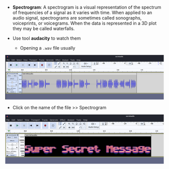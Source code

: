 - **Spectrogram**: A spectrogram is a visual representation of the spectrum of frequencies of a signal as it varies with time. When applied to an audio signal, spectrograms are sometimes called sonographs, voiceprints, or voicegrams. When the data is represented in a 3D plot they may be called waterfalls.
 
 - Use tool **audacity** to watch them
	- Opening a `.wav` file usually

![](./img/Pasted%20image%2020240203003809.png)

- Click on the name of the file >> Spectrogram

![](./img/Pasted%20image%2020240203003858.png)


